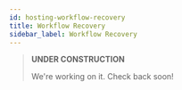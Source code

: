 ```yaml
---
id: hosting-workflow-recovery
title: Workflow Recovery
sidebar_label: Workflow Recovery
---
```


> **UNDER CONSTRUCTION**
>
> We're working on it. Check back soon!